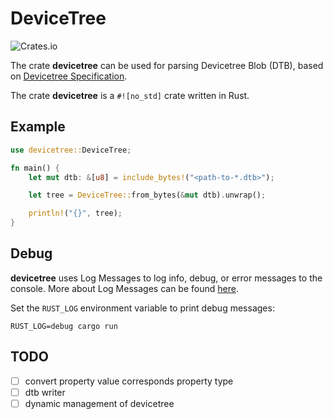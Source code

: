 # DeviceTree

![Crates.io](https://img.shields.io/crates/v/devicetree)

The crate **devicetree** can be used for parsing Devicetree Blob (DTB), based on [Devicetree Specification](https://www.devicetree.org/specifications/).

The crate **devicetree** is a `#![no_std]` crate written in Rust. 

## Example
```Rust
use devicetree::DeviceTree;

fn main() {
    let mut dtb: &[u8] = include_bytes!("<path-to-*.dtb>");

    let tree = DeviceTree::from_bytes(&mut dtb).unwrap();

    println!("{}", tree);
}
```

## Debug
**devicetree** uses Log Messages to log info, debug, or error messages to the console. More about Log Messages can be found [here](https://rust-lang-nursery.github.io/rust-cookbook/development_tools/debugging/log.html#log-messages).

Set the `RUST_LOG` environment variable to print debug messages:
```shell
RUST_LOG=debug cargo run
```
## TODO
- [ ] convert property value corresponds property type
- [ ] dtb writer
- [ ] dynamic management of devicetree
